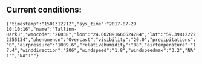 ## Current conditions: 
 ``` {"timestamp":"1501312212","sys_time":"2017-07-29 10:10:16","name":"Tallinn-Harku","wmocode":"26038","lon":"24.602891666624284","lat":"59.398122222355134","phenomenon":"Overcast","visibility":"20.0","precipitations":"0","airpressure":"1009.6","relativehumidity":"88","airtemperature":"17.4","winddirection":"206","windspeed":"1.8","windspeedmax":"3.2","NA":"","NA":""} ```
